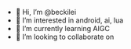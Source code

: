 - 👋 Hi, I’m @beckilei
- 👀 I’m interested in android, ai, lua
- 🌱 I’m currently learning AIGC
- 💞️ I’m looking to collaborate on 

<!---
beckilei/beckilei is a ✨ special ✨ repository because its `README.md` (this file) appears on your GitHub profile.
You can click the Preview link to take a look at your changes.
--->
